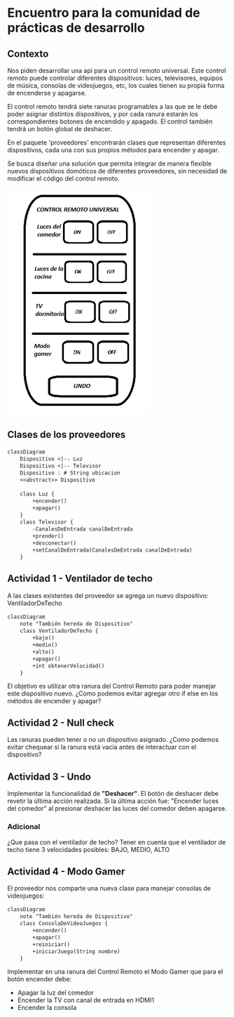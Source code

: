 # Encuentro para la comunidad de prácticas de desarrollo

## Contexto

Nos piden desarrollar una api para un control remoto universal. Este control remoto puede controlar diferentes dispositivos: luces, televisores, equipos de música, consolas de videojuegos, etc, los cuales tienen su propia forma de encenderse y apagarse.

El control remoto tendrá siete ranuras programables a las que se le debe poder asignar distintos dispositivos, y por cada ranura estarán los correspondientes botones de encendido y apagado. El control también tendrá un botón global de deshacer.

En el paquete 'proveedores' encontrarán clases que representan diferentes dispositivos, cada una con sus propios métodos para encender y apagar.

Se busca diseñar una solución que permita integrar de manera flexible nuevos dispositivos domóticos de diferentes proveedores, sin necesidad de modificar el código del control remoto.

![Control Remoto](ControlRemoto.png)

## Clases de los proveedores

```mermaid
classDiagram
    Dispositivo <|-- Luz
    Dispositivo <|-- Televisor
    Dispositivo : # String ubicacion
    <<abstract>> Dispositivo

    class Luz {
        +encender()
        +apagar()
    }
    class Televisor {
        -CanalesDeEntrada canalDeEntrada
        +prender()
        +desconectar()
        +setCanalDeEntrada(CanalesDeEntrada canalDeEntrada)
    }
```

## Actividad 1 - Ventilador de techo

A las clases existentes del proveedor se agrega un nuevo dispositivo: VentiladorDeTecho

```mermaid
classDiagram
    note "También hereda de Dispositivo"
    class VentiladorDeTecho {
        +bajo()
        +medio()
        +alto()
        +apagar()
        +int obtenerVelocidad()
    }
```

El objetivo es utilizar otra ranura del Control Remoto para poder manejar este dispositivo nuevo. ¿Como podemos evitar agregar otro if else en los métodos de encender y apagar?

## Actividad 2 - Null check

Las ranuras pueden tener o no un dispositivo asignado. ¿Como podemos evitar chequear si la ranura está vacía antes de interactuar con el dispositivo?

## Actividad 3 - Undo

Implementar la funcionalidad de **"Deshacer"**. El botón de deshacer debe revetir la última acción realizada.
Si la última acción fue: "Encender luces del comedor" al presionar deshacer las luces del comedor deben apagarse.

### Adicional

¿Que pasa con el ventilador de techo? Tener en cuenta que el ventilador de techo tiene 3 velocidades posibles: BAJO, MEDIO, ALTO

## Actividad 4 - Modo Gamer

El proveedor nos comparte una nueva clase para manejar consolas de videojuegos:

```mermaid
classDiagram
    note "También hereda de Dispositivo"
    class ConsolaDeVideoJuegos {
        +encender()
        +apagar()
        +reiniciar()
        +iniciarJuego(String nombre)
    }
```

Implementar en una ranura del Control Remoto el Modo Gamer que para el botón encender debe:

- Apagar la luz del comedor
- Encender la TV con canal de entrada en HDMI1
- Encender la consola
